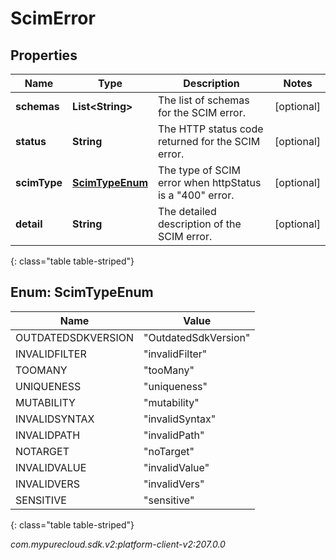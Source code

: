 # ScimError


## Properties

| Name | Type | Description | Notes |
| ------------ | ------------- | ------------- | ------------- |
| **schemas** | **List&lt;String&gt;** | The list of schemas for the SCIM error. |  [optional] |
| **status** | **String** | The HTTP status code returned for the SCIM error. |  [optional] |
| **scimType** | [**ScimTypeEnum**](#Enum--ScimTypeEnum) | The type of SCIM error when httpStatus is a \"400\" error. |  [optional] |
| **detail** | **String** | The detailed description of the SCIM error. |  [optional] |
{: class="table table-striped"}


## Enum: ScimTypeEnum

| Name | Value |
| ---- | ----- |
| OUTDATEDSDKVERSION | &quot;OutdatedSdkVersion&quot; | 
| INVALIDFILTER | &quot;invalidFilter&quot; | 
| TOOMANY | &quot;tooMany&quot; | 
| UNIQUENESS | &quot;uniqueness&quot; | 
| MUTABILITY | &quot;mutability&quot; | 
| INVALIDSYNTAX | &quot;invalidSyntax&quot; | 
| INVALIDPATH | &quot;invalidPath&quot; | 
| NOTARGET | &quot;noTarget&quot; | 
| INVALIDVALUE | &quot;invalidValue&quot; | 
| INVALIDVERS | &quot;invalidVers&quot; | 
| SENSITIVE | &quot;sensitive&quot; | 
{: class="table table-striped"}




_com.mypurecloud.sdk.v2:platform-client-v2:207.0.0_
